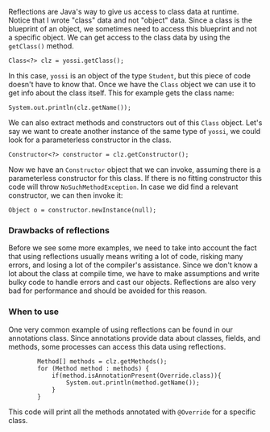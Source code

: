 Reflections are Java's way to give us access to class data at runtime.
Notice that I wrote "class" data and not "object" data.
Since a class is the blueprint of an object, we sometimes need to access this blueprint and not a specific object.
We can get access to the class data by using the `getClass()` method.
```
Class<?> clz = yossi.getClass();
```
In this case, `yossi` is an object of the type `Student`, but this piece of code doesn't have to know that.
Once we have the `Class` object we can use it to get info about the class itself.
This for example gets the class name:
```
System.out.println(clz.getName());
```
We can also extract methods and constructors out of this `Class` object.
Let's say we want to create another instance of the same type of `yossi`, we could look for a parameterless constructor in the class.
```
Constructor<?> constructor = clz.getConstructor();
```
Now we have an `Constructor` object that we can invoke, assuming there is a parameterless constructor for this class.
If there is no fitting constructor this code will throw `NoSuchMethodException`.
In case we did find a relevant constructor, we can then invoke it:
```
Object o = constructor.newInstance(null);
```

### Drawbacks of reflections
Before we see some more examples, we need to take into account the fact that using reflections usually means writing a lot of code, risking many errors, and losing a lot of the compiler's assistance.
Since we don't know a lot about the class at compile time, we have to make assumptions and write bulky code to handle errors and cast our objects.
Reflections are also very bad for performance and should be avoided for this reason.

### When to use
One very common example of using reflections can be found in our annotations class.
Since annotations provide data about classes, fields, and methods, some processes can access this data using reflections.
```
        Method[] methods = clz.getMethods();
        for (Method method : methods) {
            if(method.isAnnotationPresent(Override.class)){
                System.out.println(method.getName());
            }
        }
```
This code will print all the methods annotated with `@Override` for a specific class.
